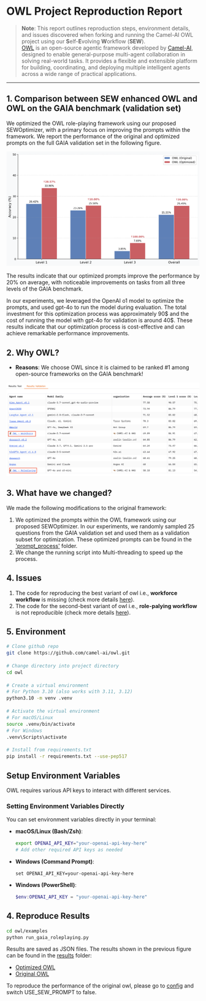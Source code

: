 # OWL Project Reproduction Report

> **Note**: This report outlines reproduction steps, environment details, and issues discovered when forking and running the Camel-AI OWL project using our **S**elf-**E**volving **W**orkflow (**SEW**).  
[OWL](https://github.com/camel-ai/owl) is an open-source agentic framework developed by [Camel-AI](https://github.com/camel-ai/camel), designed to enable general-purpose multi-agent collaboration in solving real-world tasks. It provides a flexible and extensible platform for building, coordinating, and deploying multiple intelligent agents across a wide range of practical applications.
---

## 1. Comparison between SEW enhanced OWL and OWL on the GAIA benchmark (validation set)
We optimized the OWL role-playing framework using our proposed SEWOptimizer, with a primary focus on improving the prompts within the framework. We report the performance of the original and optimized prompts on the full GAIA validation set in the following figure.

![系统架构图](result_comparison_percentage.png)

The results indicate that our optimized prompts improve the performance by 20% on average, with noticeable improvements on tasks from all three levels of the GAIA benchmark.

In our experiments, we leveraged the OpenAI o1 model to optimize the prompts, and used gpt-4o to run the model during evaluation. The total investment for this optimization process was approximately 90$ and the cost of running the model with gpt-4o for validation is around 40$. These results indicate that our optimization process is cost-effective and can achieve remarkable performance improvements.
## 2. Why OWL?

- **Reasons**: We choose OWL since it is claimed to be ranked #1 among open-source frameworks on the GAIA benchmark!

![系统架构图](leaderboard.png)

## 3. What have we changed?
We made the following modifications to the original framework:
1. We optimized the prompts within the OWL framework using our proposed SEWOptimizer. In our experiments, we randomly sampled 25 questions from the GAIA validation set and used them as a validation subset for optimization. These optimized prompts can be found in the ['prompt_process'](https://github.com/TedSIWEILIU/owl/tree/main/prompt_process) folder.
2. We change the running script into Multi-threading to speed up the process.


## 4. Issues
  1. The code for reproducing the best variant of owl i.e., **workforce workflow** is missing (check more details [here](https://github.com/camel-ai/owl/issues/496)).
  2. The code for the second-best variant of owl i.e., **role-palying workflow** is not reproducible (check more details [here](https://github.com/camel-ai/owl/issues/503)).

## 5. Environment

```bash
# Clone github repo
git clone https://github.com/camel-ai/owl.git

# Change directory into project directory
cd owl

# Create a virtual environment
# For Python 3.10 (also works with 3.11, 3.12)
python3.10 -m venv .venv

# Activate the virtual environment
# For macOS/Linux
source .venv/bin/activate
# For Windows
.venv\Scripts\activate

# Install from requirements.txt
pip install -r requirements.txt --use-pep517
```
## **Setup Environment Variables**

OWL requires various API keys to interact with different services.

### Setting Environment Variables Directly

You can set environment variables directly in your terminal:

- **macOS/Linux (Bash/Zsh)**:
  ```bash
  export OPENAI_API_KEY="your-openai-api-key-here"
  # Add other required API keys as needed
  ```

- **Windows (Command Prompt)**:
  ```batch
  set OPENAI_API_KEY=your-openai-api-key-here
  ```

- **Windows (PowerShell)**:
  ```powershell
  $env:OPENAI_API_KEY = "your-openai-api-key-here"
  ```

## 4. Reproduce Results
   ```bash
cd owl/examples
python run_gaia_roleplaying.py
```
Results are saved as JSON files. The results shown in the previous figure can be found in the [results](https://github.com/TedSIWEILIU/owl/tree/main/results) folder:
- [Optimized OWL](https://github.com/TedSIWEILIU/owl/blob/main/results/_allvalid_SEW_forder_index2.json)
- [Original OWL](https://github.com/TedSIWEILIU/owl/blob/main/results/_allvalid_original.json)

To reproduce the performance of the original owl, please go to [config](https://github.com/TedSIWEILIU/owl/blob/main/llm_related_config.py) and switch USE_SEW_PROMPT to false.
